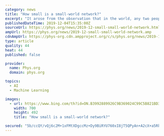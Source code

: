 ```yaml
---
category: news
title: "How small is a small-world network?"
excerpt: "It arose from the observation that in the world, any two people are connected by a short chain of social ties. A network, whether natural (neural or social) or artificial (communication or transport systems) is an ordered set of elements connected to each other through various methods that share information. The small-world property is a ..."
publishedDateTime: 2019-12-04T15:35:00Z
sourceUrl: https://phys.org/news/2019-12-small-small-world-network.html
ampUrl: https://phys.org/news/2019-12-small-small-world-network.amp
cdnAmpUrl: https://phys-org.cdn.ampproject.org/c/s/phys.org/news/2019-12-small-small-world-network.amp
type: article
quality: 44
heat: 44
published: false

provider:
  name: Phys.org
  domain: phys.org

topics:
  - AI
  - Machine Learning

images:
  - url: https://www.bing.com/th?id=ON.B3992889926C9B369024C99C5B821BD3
    width: 700
    height: 492
    title: "How small is a small-world network?"

secured: "5b/ccQY/vQj6c2M+1xFMtXDgccMz+Dy9BiRYU760xI8jT5QPyAn+A2cX+a5Rk3zN0D+5Y11VoKFBiAQxli0ZO5Wcb/eeiP6sRLAOCWkatanphrwxoPEW2hoS4XkFG8mumxhSTM+hLwAsXIquHNfv7H9aWs/bIHPI+L4A/P7qDsRoXu6WEHxpf4Mi6xPFTIYf34nBrD7V3IB2ioSIOwx/hKwA+T8VYdK68tJiYEZIiglLQm5oEjf9ckQXHWaYE2zB9NxDhS9a5iVSLx74hZCTNg==;cXELaMdNvoqFhMooB3kktg=="
---
```


